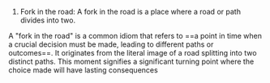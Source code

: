 1. Fork in the road:
A fork in the road is a place where a road or path divides into two. 

A "fork in the road" is a common idiom that refers to ==a point in time when a crucial decision must be made, leading to different paths or outcomes==. It originates from the literal image of a road splitting into two distinct paths. This moment signifies a significant turning point where the choice made will have lasting consequences